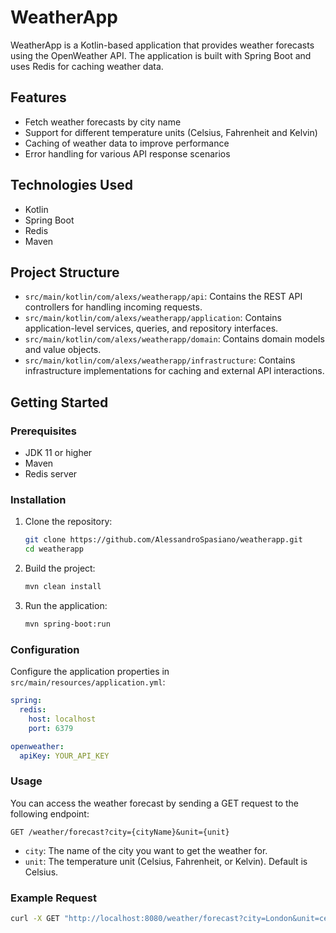 # WeatherApp

WeatherApp is a Kotlin-based application that provides weather forecasts using the OpenWeather API. 
The application is built with Spring Boot and uses Redis for caching weather data.

## Features

- Fetch weather forecasts by city name
- Support for different temperature units (Celsius, Fahrenheit and Kelvin)
- Caching of weather data to improve performance
- Error handling for various API response scenarios

## Technologies Used

- Kotlin
- Spring Boot
- Redis
- Maven

## Project Structure

- `src/main/kotlin/com/alexs/weatherapp/api`: Contains the REST API controllers for handling incoming requests.
- `src/main/kotlin/com/alexs/weatherapp/application`: Contains application-level services, queries, and repository interfaces.
- `src/main/kotlin/com/alexs/weatherapp/domain`: Contains domain models and value objects.
- `src/main/kotlin/com/alexs/weatherapp/infrastructure`: Contains infrastructure implementations for caching and external API interactions.

## Getting Started

### Prerequisites

- JDK 11 or higher
- Maven
- Redis server

### Installation

1. Clone the repository:
    ```sh
    git clone https://github.com/AlessandroSpasiano/weatherapp.git
    cd weatherapp
    ```

2. Build the project:
    ```sh
    mvn clean install
    ```

3. Run the application:
    ```sh
    mvn spring-boot:run
    ```

### Configuration

Configure the application properties in `src/main/resources/application.yml`:

```yaml
spring:
  redis:
    host: localhost
    port: 6379

openweather:
  apiKey: YOUR_API_KEY
```

### Usage
You can access the weather forecast by sending a GET request to the following endpoint:

```
GET /weather/forecast?city={cityName}&unit={unit}
```
- `city`: The name of the city you want to get the weather for.
- `unit`: The temperature unit (Celsius, Fahrenheit, or Kelvin). Default is Celsius.

### Example Request

```sh
curl -X GET "http://localhost:8080/weather/forecast?city=London&unit=celsius"
```